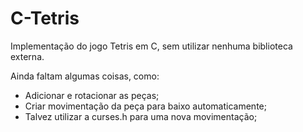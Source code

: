 # C-Tetris
Implementação do jogo Tetris em C, sem utilizar nenhuma biblioteca externa.

Ainda faltam algumas coisas, como:
- Adicionar e rotacionar as peças;
- Criar movimentação da peça para baixo automaticamente;
- Talvez utilizar a curses.h para uma nova movimentação;
